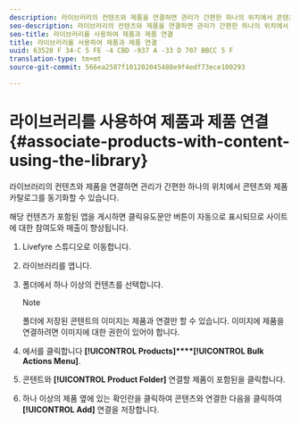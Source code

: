 ```yaml
---
description: 라이브러리의 컨텐츠와 제품을 연결하면 관리가 간편한 하나의 위치에서 콘텐츠와 제품 카탈로그를 동기화할 수 있습니다.
seo-description: 라이브러리의 컨텐츠와 제품을 연결하면 관리가 간편한 하나의 위치에서 콘텐츠와 제품 카탈로그를 동기화할 수 있습니다.
seo-title: 라이브러리를 사용하여 제품과 제품 연결
title: 라이브러리를 사용하여 제품과 제품 연결
uuid: 63520 F 34-C 5 FE -4 CBD -937 A -33 D 707 BBCC 5 F
translation-type: tm+mt
source-git-commit: 566ea2587f101202045488e9f4edf73ece100293

---
```



# 라이브러리를 사용하여 제품과 제품 연결{#associate-products-with-content-using-the-library}

라이브러리의 컨텐츠와 제품을 연결하면 관리가 간편한 하나의 위치에서 콘텐츠와 제품 카탈로그를 동기화할 수 있습니다.

해당 컨텐츠가 포함된 앱을 게시하면 클릭유도문안 버튼이 자동으로 표시되므로 사이트에 대한 참여도와 매출이 향상됩니다.

1. Livefyre 스튜디오로 이동합니다.
1. 라이브러리를 엽니다.
1. 폴더에서 하나 이상의 컨텐츠를 선택합니다.

   >[!NOTE]
   >
   >폴더에 저장된 콘텐트의 이미지는 제품과 연결만 할 수 있습니다. 이미지에 제품을 연결하려면 이미지에 대한 권한이 있어야 합니다.

1. 에서를 클릭합니다 **[!UICONTROL Products]****[!UICONTROL Bulk Actions Menu]**.
1. 콘텐트와 **[!UICONTROL Product Folder]** 연결할 제품이 포함된을 클릭합니다.
1. 하나 이상의 제품 옆에 있는 확인란을 클릭하여 콘텐츠와 연결한 다음을 클릭하여 **[!UICONTROL Add]** 연결을 저장합니다.
